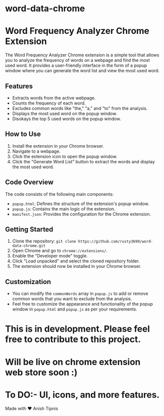 # word-data-chrome

# Word Frequency Analyzer Chrome Extension

The Word Frequency Analyzer Chrome extension is a simple tool that allows you to analyze the frequency of words on a webpage and find the most used word. It provides a user-friendly interface in the form of a popup window where you can generate the word list and view the most used word.

## Features
- Extracts words from the active webpage.
- Counts the frequency of each word.
- Excludes common words like "the," "a," and "to" from the analysis.
- Displays the most used word on the popup window.
- Disokays the top 5 used words on the popup window.

## How to Use
1. Install the extension in your Chrome browser.
2. Navigate to a webpage.
3. Click the extension icon to open the popup window.
4. Click the "Generate Word List" button to extract the words and display the most used word.

## Code Overview
The code consists of the following main components:

- `popup.html`: Defines the structure of the extension's popup window.
- `popup.js`: Contains the main logic of the extension.
- `manifest.json`: Provides the configuration for the Chrome extension.

## Getting Started
1. Clone the repository: `git clone https://github.com/rusty3699/word-data-chrome.git`
2. Open Chrome and go to `chrome://extensions/`.
3. Enable the "Developer mode" toggle.
4. Click "Load unpacked" and select the cloned repository folder.
5. The extension should now be installed in your Chrome browser.

## Customization
- You can modify the `commonWords` array in `popup.js` to add or remove common words that you want to exclude from the analysis.
- Feel free to customize the appearance and functionality of the popup window in `popup.html` and `popup.js` as per your requirements.

# This is in development. Please feel free to contribute to this project.  
# Will be live on chrome extension web store soon :)
# To DO:- UI, icons, and more features.

Made with ❤️ Anish Tipnis

